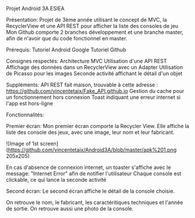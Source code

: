 Projet Android 3A ESIEA

Présentation:
Projet de 3ème année utilisant le concept de MVC, la RecyclerView et une API REST pour afficher la liste des consoles de jeu
Mon Github comporte 2 branches développement et une branche master, afin de n'avoir que du code fonctionnel en master.

Prérequis:
Tutoriel Android Google
Tutoriel Github

Consignes respectés:
Architecture MVC
Utilisation d'une API REST
Affichage des données dans un RecyclerView avec un Adapter
Utilisation de Picasso pour les images
Seconde activité affichant le détail d'un objet

Suppléments:
API REST fait maison, trouvable à cette adresse : https://github.com/vincentetaix/Fake_API.github.io
Gestion du cache pour un fonctionnement hors connexion
Toast indiquant une erreur internet si l'app est hors-ligne

Fonctionnalités:

Premier écran:
Mon premier écran comporte la Recycler View. Elle affiche la liste des console des jeux, avec une image, leur nom et leur fabricant.

![Image of 1st screen](https://github.com/vincentetaix/Android3A/blob/master/apk%201.png 205x205)

En cas d'absence de connexion internet, un toaster s'affiche avec le message: "Internet Error" afin de notifier l'utilisateur
Chaque console est clickable, ce qui lance la seconde activité

Second écran:
Le second écran affiche le détail de la console choisie.


On retrouve le nom, le fabricant, les caractéritiques techniques et l'année de sortie.
On retrouve aussi une photo de la console.
